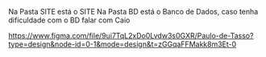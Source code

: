 Na Pasta SITE está o SITE
Na Pasta BD está o Banco de Dados, caso tenha dificuldade com o BD falar com Caio

https://www.figma.com/file/9ui7TqL2xDo0Lvdw3s0GXR/Paulo-de-Tasso?type=design&node-id=0-1&mode=design&t=zGGqaFFMakk8m3Et-0
